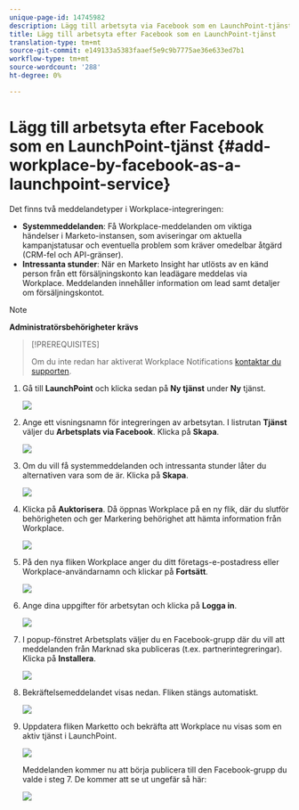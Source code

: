 ```yaml
---
unique-page-id: 14745982
description: Lägg till arbetsyta via Facebook som en LaunchPoint-tjänst - Marketo Docs - Produktdokumentation
title: Lägg till arbetsyta efter Facebook som en LaunchPoint-tjänst
translation-type: tm+mt
source-git-commit: e149133a5383faaef5e9c9b7775ae36e633ed7b1
workflow-type: tm+mt
source-wordcount: '288'
ht-degree: 0%

---
```



# Lägg till arbetsyta efter Facebook som en LaunchPoint-tjänst {#add-workplace-by-facebook-as-a-launchpoint-service}

Det finns två meddelandetyper i Workplace-integreringen:

* **Systemmeddelanden**: Få Workplace-meddelanden om viktiga händelser i Marketo-instansen, som aviseringar om aktuella kampanjstatusar och eventuella problem som kräver omedelbar åtgärd (CRM-fel och API-gränser).
* **Intressanta stunder**: När en Marketo Insight har utlösts av en känd person från ett försäljningskonto kan leadägare meddelas via Workplace. Meddelanden innehåller information om lead samt detaljer om försäljningskontot.

>[!NOTE]
>
>**Administratörsbehörigheter krävs**

>[!PREREQUISITES]
>
>Om du inte redan har aktiverat Workplace Notifications [kontaktar du supporten](http://docs.marketo.com/cdn-cgi/l/email-protection#5b282e2b2b34292f1b363a29303e2f3475383436).

1. Gå till **LaunchPoint** och klicka sedan på **Ny tjänst** under **Ny** tjänst.

   ![](assets/image2017-11-27-14-3a13-3a18-1.png)

1. Ange ett visningsnamn för integreringen av arbetsytan. I listrutan **Tjänst** väljer du **Arbetsplats via Facebook**. Klicka på **Skapa**.

   ![](assets/newservice.png)

1. Om du vill få systemmeddelanden och intressanta stunder låter du alternativen vara som de är. Klicka på **Skapa**.

   ![](assets/create.png)

1. Klicka på **Auktorisera**. Då öppnas Workplace på en ny flik, där du slutför behörigheten och ger Markering behörighet att hämta information från Workplace.

   ![](assets/authorize.png)

1. På den nya fliken Workplace anger du ditt företags-e-postadress eller Workplace-användarnamn och klickar på **Fortsätt**.

   ![](assets/workplacelogin.png)

1. Ange dina uppgifter för arbetsytan och klicka på **Logga in**.

   ![](assets/workplacelogininfo.png)

1. I popup-fönstret Arbetsplats väljer du en Facebook-grupp där du vill att meddelanden från Marknad ska publiceras (t.ex. partnerintegreringar). Klicka på **Installera**.

   ![](assets/installmarketo.png)

1. Bekräftelsemeddelandet visas nedan. Fliken stängs automatiskt.

   ![](assets/success.png)

1. Uppdatera fliken Marketto och bekräfta att Workplace nu visas som en aktiv tjänst i LaunchPoint.

   ![](assets/confirm.png)

   Meddelanden kommer nu att börja publicera till den Facebook-grupp du valde i steg 7. De kommer att se ut ungefär så här:

   ![](assets/example.png)

